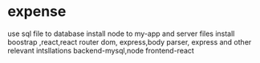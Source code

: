 # expense
use sql file to database
install node to my-app and server files
install boostrap ,react,react router dom, express,body parser, express and other relevant intsllations
backend-mysql,node
frontend-react
